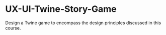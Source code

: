 # UX-UI-Twine-Story-Game
Design a Twine game to encompass the design principles discussed in this course.
